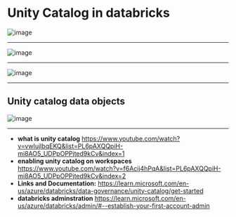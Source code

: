 # Unity Catalog in databricks

![image](https://github.com/user-attachments/assets/50a81fb7-84a1-4430-8b3c-1b785278b0b2)

----------------------------------
![image](https://github.com/user-attachments/assets/643b4dd1-c669-4397-b844-4383a1ce0828)

-----------------------------------
![image](https://github.com/user-attachments/assets/88b2d279-f1de-4bf8-9da2-1635a91346aa)

-----------------------------------

## Unity catalog data objects

![image](https://github.com/user-attachments/assets/14481e55-367d-4b89-a6c8-abb89f1480ff)

----------------------------------
- **what is unity catalog**
https://www.youtube.com/watch?v=vwIujIbqEKQ&list=PL6pAXQQpiH-mi8AO5_UDPpOPPjted9kCv&index=1
- **enabling unity catalog on workspaces**
https://www.youtube.com/watch?v=f6Acij4hPqA&list=PL6pAXQQpiH-mi8AO5_UDPpOPPjted9kCv&index=2
- **Links and Documentation:**
https://learn.microsoft.com/en-us/azure/databricks/data-governance/unity-catalog/get-started
- **databricks adminstration**
https://learn.microsoft.com/en-us/azure/databricks/admin/#--establish-your-first-account-admin







